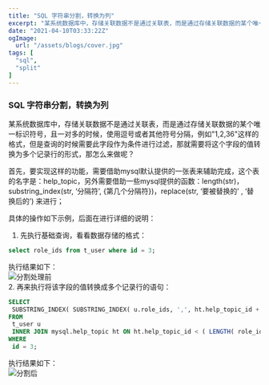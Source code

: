 ```yaml
---
title: "SQL 字符串分割，转换为列"
excerpt: "某系统数据库中，存储关联数据不是通过关联表，而是通过存储关联数据的某个唯一标识符号，且一对多的时候，使用逗号或者其他符号分隔，但是查询的时候需要此字段作为条件进行过滤，那就需要将这个字段的值转换为多个记录行的形式"
date: "2021-04-10T03:33:22Z"
ogImage:
  url: "/assets/blogs/cover.jpg"
tags: [
  "sql",
  "split"
]
---
```


### SQL 字符串分割，转换为列

某系统数据库中，存储关联数据不是通过关联表，而是通过存储关联数据的某个唯一标识符号，且一对多的时候，使用逗号或者其他符号分隔，例如"1,2,36"这样的格式，但是查询的时候需要此字段作为条件进行过滤，那就需要将这个字段的值转换为多个记录行的形式，那怎么来做呢？

首先，要实现这样的功能，需要借助mysql默认提供的一张表来辅助完成，这个表的名字是：help\_topic，另外需要借助一些mysql提供的函数：length(str)，substring\_index(str, ‘分隔符’, {第几个分隔符})，replace(str, ‘要被替换的’ , ‘替换后的’) 来进行；

具体的操作如下示例，后面在进行详细的说明：

1.  先执行基础查询，看看数据存储的格式：

```sql
select role_ids from t_user where id = 3;
```

执行结果如下：  
![分割处理前](https://static.oschina.net/uploads/img/202012/21134936_ZOFc.png)  
2\. 再来执行将该字段的值转换成多个记录行的语句：

```sql
SELECT
 SUBSTRING_INDEX( SUBSTRING_INDEX( u.role_ids, ',', ht.help_topic_id + 1 ), ',', -1 ) AS roleId 
FROM
 t_user u
 INNER JOIN mysql.help_topic ht ON ht.help_topic_id < ( LENGTH( role_ids ) - LENGTH( REPLACE ( role_ids, ',', '' )) + 1 ) 
WHERE
 id = 3;
```

执行结果如下：  
![分割后](https://static.oschina.net/uploads/img/202012/21134936_g2Ft.png)